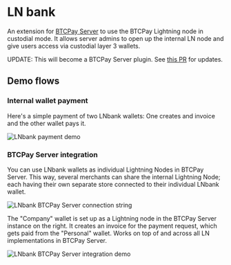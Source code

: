 # LN bank

An extension for [BTCPay Server](https://github.com/btcpayserver) to use the BTCPay Lightning node in custodial mode.
It allows server admins to open up the internal LN node and give users access via custodial layer 3 wallets.

UPDATE: This will become a BTCPay Server plugin. See [this PR](https://github.com/btcpayserver/btcpayserver/pull/2701) for updates. 

## Demo flows

### Internal wallet payment

Here's a simple payment of two LNbank wallets:
One creates and invoice and the other wallet pays it.

![LNbank payment demo](./docs/img/demo-payment.gif)

### BTCPay Server integration

You can use LNbank wallets as individual Lightning Nodes in BTCPay Server.
This way, several merchants can share the internal Lightning Node;
each having their own separate store connected to their individual LNbank wallet.

![LNbank BTCPay Server connection string](./docs/img/btcpay-connection-string.png)

The "Company" wallet is set up as a Lightning node in the BTCPay Server instance on the right.
It creates an invoice for the payment request, which gets paid from the "Personal" wallet.
Works on top of and across all LN implementations in BTCPay Server.

![LNbank BTCPay Server integration demo](./docs/img/demo-btcpay.gif)
